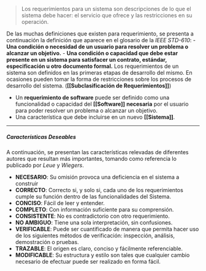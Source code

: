 > Los requerimientos para un sistema son descripciones de lo que el sistema debe hacer: el servicio que ofrece y las restricciones en su operación.

De las muchas definiciones que existen para requerimiento, se presenta a continuación la definición que aparece en el glosario de la *IEEE STD-610*:
	- **Una condición o necesidad de un usuario para resolver un problema o alcanzar un objetivo.**
	- **Una condición o capacidad que debe estar presente en un sistema para satisfacer un contrato, estándar, especificación u otro documento formal.**
Los requerimientos de un sistema son definidos en las primeras etapas de desarrollo del mismo. En ocasiones pueden tomar la forma de restricciones sobre los procesos de desarrollo del sistema.
(**[[Subclasificación de Requerimientos]]**)

- Un **requerimiento de software** puede ser definido como una funcionalidad o capacidad del **[[Software]]** **necesaria** por el usuario para poder resolver un problema o alcanzar un objetivo.
- Una característica que debe incluirse en un nuevo **[[Sistema]]**.
****
##### **Características Deseables**
A continuación, se presentan las características relevadas de diferentes autores que resultan más importantes, tomando como referencia lo publicado por *Leue* y *Wiegers*.

- **NECESARIO**: Su omisión provoca una deficiencia en el sistema a construir
- **CORRECTO**: Correcto si, y solo si, cada uno de los requerimientos cumple su función dentro de las funcionalidades del Sistema.
- **CONCISO**: Fácil de leer y entender.
- **COMPLETO**: Con información suficiente para su comprensión.
- **CONSISTENTE**: No es contradictorio con otro requerimiento.
- **NO AMBIGUO**: Tiene una sola interpretación, sin confusiones.
- **VERIFICABLE**: Puede ser cuantificado de manera que permita hacer uso de los siguientes métodos de verificación: inspección, análisis, demostración o pruebas.
- **TRAZABLE**: El origen es claro, conciso y fácilmente referenciable.
- **MODIFICABLE**: Su estructura y estilo son tales que cualquier cambio necesario de efectuar puede ser realizado en forma fácil.
